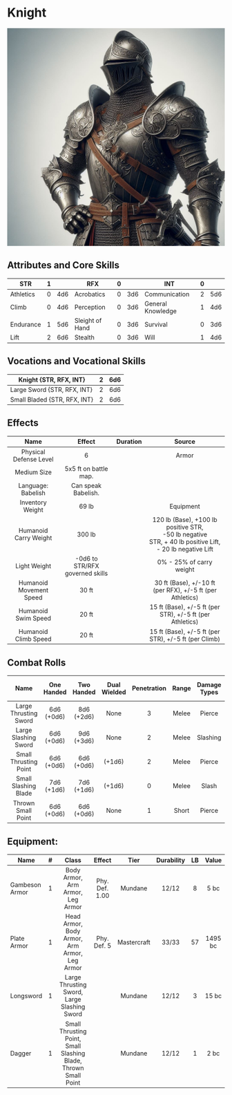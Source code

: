 # Knight

![Art](Knight.jpg)

## Attributes and Core Skills

| STR       | 1 |    | RFX             | 0 |    | INT               | 0 |    |
| --------- | :-: | :-: | --------------- | :-: | :-: | ----------------- | :-: | :-: |
| Athletics | 0 | 4d6 | Acrobatics      | 0 | 3d6 | Communication     | 2 | 5d6 |
| Climb     | 0 | 4d6 | Perception      | 0 | 3d6 | General Knowledge | 1 | 4d6 |
| Endurance | 1 | 5d6 | Sleight of Hand | 0 | 3d6 | Survival          | 0 | 3d6 |
| Lift      | 2 | 6d6 | Stealth         | 0 | 3d6 | Will              | 1 | 4d6 |

## Vocations and Vocational Skills

| Knight {STR, RFX, INT}       | 2 | 6d6 |
| ---------------------------- | :-: | :-: |
| Large Sword {STR, RFX, INT} | 2 | 6d6 |
| Small Bladed {STR, RFX, INT} | 2 | 6d6 |

## Effects

|          Name          |             Effect             | Duration |                                                       Source                                                       |
| :---------------------: | :-----------------------------: | :------: | :-----------------------------------------------------------------------------------------------------------------: |
| Physical Defense Level |                6                |          |                                                        Armor                                                        |
|       Medium Size       |      5x5 ft on battle map.      |          |                                                                                                                    |
|   Language: Babelish   |       Can speak Babelish.       |          |                                                                                                                    |
|    Inventory Weight    |              69 lb              |          |                                                      Equipment                                                      |
|  Humanoid Carry Weight  |             300 lb             |          | 120 lb (Base), +100 lb positive STR,<br />-50 lb negative STR, + 40 lb positive Lift,<br />- 20 lb negative Lift |
|      Light Weight      | -0d6 to STR/RFX governed skills |          |                                              0% - 25% of carry weight                                              |
| Humanoid Movement Speed |              30 ft              |          |                              30 ft (Base), +/-10 ft (per RFX), +/-5 ft (per Athletics)                              |
|   Humanoid Swim Speed   |              20 ft              |          |                              15 ft (Base), +/-5 ft (per STR), +/-5 ft (per Athletics)                              |
|  Humanoid Climb Speed  |              20 ft              |          |                                15 ft (Base), +/-5 ft (per STR), +/-5 ft (per Climb)                                |

## Combat Rolls

|         Name         | One<br />Handed | Two<br />Handed | Dual<br />Wielded | Penetration | Range | Damage<br />Types | Engageable<br />Opponents | Area Of<br />Effect | Resource<br />Class |
| :-------------------: | :-------------: | :-------------: | :---------------: | :---------: | :---: | :---------------: | :-----------------------: | :-----------------: | :-----------------: |
| Large Thrusting Sword | 6d6<br />(+0d6) | 8d6<br />(+2d6) |       None       |      3      | Melee |      Pierce      |           Rapid           |        None        |        None        |
| Large Slashing Sword | 6d6<br />(+0d6) | 9d6<br />(+3d6) |       None       |      2      | Melee |     Slashing     |           Rapid           |        None        |        None        |
| Small Thrusting Point | 6d6<br />(+0d6) | 6d6<br />(+0d6) |      (+1d6)      |      2      | Melee |      Pierce      |           Rapid           |        None        |        None        |
| Small Slashing Blade | 7d6<br />(+1d6) | 7d6<br />(+1d6) |      (+1d6)      |      0      | Melee |       Slash       |           Rapid           |        None        |        None        |
|  Thrown Small Point  | 6d6<br />(+0d6) | 6d6<br />(+0d6) |       None       |      1      | Short |      Pierce      |           Quick           |        None        |        None        |

## Equipment:

| Name           | # |                              Class                              |     Effect     |    Tier    | Durability | LB |  Value  |
| -------------- | :-: | :-------------------------------------------------------------: | :------------: | :---------: | :--------: | :-: | :-----: |
| Gambeson Armor | 1 |                Body Armor, Arm Armor, Leg Armor                | Phy. Def. 1.00 |   Mundane   |   12/12   | 8 |  5 bc  |
| Plate Armor    | 1 |          Head Armor, Body Armor, Arm Armor, Leg Armor          |  Phy. Def. 5  | Mastercraft |   33/33   | 57 | 1495 bc |
| Longsword      | 1 |           Large Thrusting Sword, Large Slashing Sword           |                |   Mundane   |   12/12   | 3 |  15 bc  |
| Dagger         | 1 | Small Thrusting Point, Small Slashing Blade, Thrown Small Point |                |   Mundane   |   12/12   | 1 |  2 bc  |
